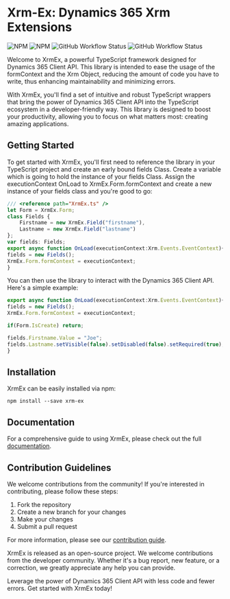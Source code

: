 # Xrm-Ex: Dynamics 365 Xrm Extensions

![NPM](https://img.shields.io/npm/l/xrm-ex)
![NPM](https://img.shields.io/npm/v/xrm-ex)
![GitHub Workflow Status](https://github.com/AhashSritharan/Xrm-Ex/actions/workflows/XrmEx.yml/badge.svg?branch%253Dmain)
![GitHub Workflow Status](https://github.com/AhashSritharan/Xrm-Ex/actions/workflows/playwright.yml/badge.svg?branch%253Dmain)


Welcome to XrmEx, a powerful TypeScript framework designed for Dynamics 365 Client API. This library is intended to ease the usage of the formContext and the Xrm Object, reducing the amount of code you have to write, thus enhancing maintainability and minimizing errors.

With XrmEx, you'll find a set of intuitive and robust TypeScript wrappers that bring the power of Dynamics 365 Client API into the TypeScript ecosystem in a developer-friendly way. This library is designed to boost your productivity, allowing you to focus on what matters most: creating amazing applications.

## Getting Started
To get started with XrmEx, you'll first need to reference the library in your TypeScript project and create an early bound fields Class.
Create a variable which is going to hold the instance of your fields Class.
Assign the executionContext OnLoad to XrmEx.Form.formContext and create a new instance of your fields class and you're good to go:

```typescript
/// <reference path="XrmEx.ts" />
let Form = XrmEx.Form;
class Fields {
    Firstname = new XrmEx.Field("firstname"),
    Lastname = new XrmEx.Field("lastname")
};
var fields: Fields;
export async function OnLoad(executionContext:Xrm.Events.EventContext){
fields = new Fields();
XrmEx.Form.formContext = executionContext;
}
```
You can then use the library to interact with the Dynamics 365 Client API. Here's a simple example:
```typescript
export async function OnLoad(executionContext:Xrm.Events.EventContext){
fields = new Fields();
XrmEx.Form.formContext = executionContext;

if(Form.IsCreate) return;

fields.Firstname.Value = "Joe";
fields.Lastname.setVisible(false).setDisabled(false).setRequired(true);
}
```
## Installation
XrmEx can be easily installed via npm:
```shell
npm install --save xrm-ex
```

## Documentation
For a comprehensive guide to using XrmEx, please check out the full [documentation](https://github.com/AhashSritharan/Xrm-Ex/blob/main/docs/modules/XrmEx.md).

## Contribution Guidelines

We welcome contributions from the community! If you're interested in contributing, please follow these steps:

1.  Fork the repository
2.  Create a new branch for your changes
3.  Make your changes
4.  Submit a pull request

For more information, please see our [contribution guide](https://github.com/AhashSritharan/Xrm-Ex/blob/main/CONTRIBUTING.md).

XrmEx is released as an open-source project. We welcome contributions from the developer community. Whether it's a bug report, new feature, or a correction, we greatly appreciate any help you can provide.

Leverage the power of Dynamics 365 Client API with less code and fewer errors. Get started with XrmEx today!